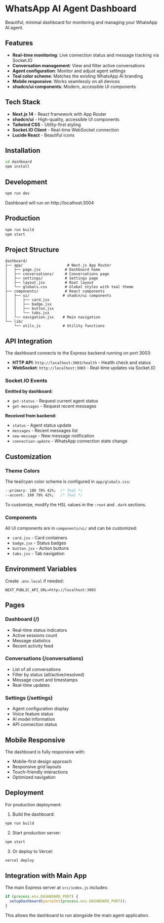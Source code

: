 # WhatsApp AI Agent Dashboard

Beautiful, minimal dashboard for monitoring and managing your WhatsApp AI agent.

## Features

- **Real-time monitoring**: Live connection status and message tracking via Socket.IO
- **Conversation management**: View and filter active conversations
- **Agent configuration**: Monitor and adjust agent settings
- **Teal color scheme**: Matches the existing WhatsApp AI branding
- **Mobile responsive**: Works seamlessly on all devices
- **shadcn/ui components**: Modern, accessible UI components

## Tech Stack

- **Next.js 14** - React framework with App Router
- **shadcn/ui** - High-quality, accessible UI components
- **Tailwind CSS** - Utility-first styling
- **Socket.IO Client** - Real-time WebSocket connection
- **Lucide React** - Beautiful icons

## Installation

```bash
cd dashboard
npm install
```

## Development

```bash
npm run dev
```

Dashboard will run on http://localhost:3004

## Production

```bash
npm run build
npm start
```

## Project Structure

```
dashboard/
├── app/                    # Next.js App Router
│   ├── page.jsx           # Dashboard home
│   ├── conversations/     # Conversations page
│   ├── settings/          # Settings page
│   ├── layout.jsx         # Root layout
│   └── globals.css        # Global styles with teal theme
├── components/            # React components
│   ├── ui/               # shadcn/ui components
│   │   ├── card.jsx
│   │   ├── badge.jsx
│   │   ├── button.jsx
│   │   └── tabs.jsx
│   └── navigation.jsx    # Main navigation
└── lib/
    └── utils.js          # Utility functions
```

## API Integration

The dashboard connects to the Express backend running on port 3003:

- **HTTP API**: `http://localhost:3003/health` - Health check and status
- **WebSocket**: `http://localhost:3003` - Real-time updates via Socket.IO

### Socket.IO Events

**Emitted by dashboard:**
- `get-status` - Request current agent status
- `get-messages` - Request recent messages

**Received from backend:**
- `status` - Agent status update
- `messages` - Recent messages list
- `new-message` - New message notification
- `connection-update` - WhatsApp connection state change

## Customization

### Theme Colors

The teal/cyan color scheme is configured in `app/globals.css`:

```css
--primary: 180 78% 42%;  /* Teal */
--accent: 180 78% 42%;   /* Teal */
```

To customize, modify the HSL values in the `:root` and `.dark` sections.

### Components

All UI components are in `components/ui/` and can be customized:
- `card.jsx` - Card containers
- `badge.jsx` - Status badges
- `button.jsx` - Action buttons
- `tabs.jsx` - Tab navigation

## Environment Variables

Create `.env.local` if needed:

```env
NEXT_PUBLIC_API_URL=http://localhost:3003
```

## Pages

### Dashboard (/)
- Real-time status indicators
- Active sessions count
- Message statistics
- Recent activity feed

### Conversations (/conversations)
- List of all conversations
- Filter by status (all/active/resolved)
- Message count and timestamps
- Real-time updates

### Settings (/settings)
- Agent configuration display
- Voice feature status
- AI model information
- API connection status

## Mobile Responsive

The dashboard is fully responsive with:
- Mobile-first design approach
- Responsive grid layouts
- Touch-friendly interactions
- Optimized navigation

## Deployment

For production deployment:

1. Build the dashboard:
```bash
npm run build
```

2. Start production server:
```bash
npm start
```

3. Or deploy to Vercel:
```bash
vercel deploy
```

## Integration with Main App

The main Express server at `src/index.js` includes:

```javascript
if (process.env.DASHBOARD_PORT) {
  setupDashboard(parseInt(process.env.DASHBOARD_PORT));
}
```

This allows the dashboard to run alongside the main agent application.
